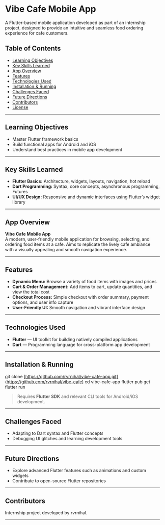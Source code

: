 # Vibe Cafe Mobile App

A Flutter-based mobile application developed as part of an internship project, designed to provide an intuitive and seamless food ordering experience for cafe customers.

## Table of Contents
- [Learning Objectives](#learning-objectives)
- [Key Skills Learned](#key-skills-learned)
- [App Overview](#app-overview)
- [Features](#features)
- [Technologies Used](#technologies-used)
- [Installation & Running](#installation--running)
- [Challenges Faced](#challenges-faced)
- [Future Directions](#future-directions)
- [Contributors](#contributors)
- [License](#license)

---

## Learning Objectives
- Master Flutter framework basics
- Build functional apps for Android and iOS
- Understand best practices in mobile app development

---

## Key Skills Learned
- **Flutter Basics:** Architecture, widgets, layouts, navigation, hot reload
- **Dart Programming:** Syntax, core concepts, asynchronous programming, Futures
- **UI/UX Design:** Responsive and dynamic interfaces using Flutter’s widget library

---

## App Overview
**Vibe Cafe Mobile App**  
A modern, user-friendly mobile application for browsing, selecting, and ordering food items at a cafe. Aims to replicate the lively cafe ambiance with a visually appealing and smooth navigation experience.

---

## Features
- **Dynamic Menu:** Browse a variety of food items with images and prices
- **Cart & Order Management:** Add items to cart, update quantities, and view the total cost
- **Checkout Process:** Simple checkout with order summary, payment options, and user info capture
- **User-Friendly UI:** Smooth navigation and vibrant interface design

---

## Technologies Used
- **Flutter** — UI toolkit for building natively compiled applications
- **Dart** — Programming language for cross-platform app development

---

## Installation & Running
git clone [https://github.com/rvrnihal/vibe-cafe-app.git](https://github.com/rvrnihal/vibe-cafe)
cd vibe-cafe-app
flutter pub get
flutter run


> Requires **Flutter SDK** and relevant CLI tools for Android/iOS development.

---

## Challenges Faced
- Adapting to Dart syntax and Flutter concepts
- Debugging UI glitches and learning development tools

---

## Future Directions
- Explore advanced Flutter features such as animations and custom widgets
- Contribute to open-source Flutter repositories

---

## Contributors
Internship project developed by rvrnihal.

---
